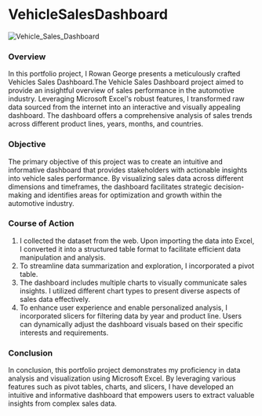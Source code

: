 # VehicleSalesDashboard
![Vehicle_Sales_Dashboard](https://github.com/RowanGeorge12/VehicleSalesDashboard/assets/157512740/6b822243-7360-4f7f-a21c-e45323864a97)

### **Overview**
In this portfolio project, I Rowan George presents a meticulously crafted Vehicles Sales Dashboard.The Vehicle Sales Dashboard project aimed to provide an insightful overview of sales performance in the automotive industry. Leveraging Microsoft Excel's robust features, I transformed raw data sourced from the internet into an interactive and visually appealing dashboard. The dashboard offers a comprehensive analysis of sales trends across different product lines, years, months, and countries.
### **Objective**
The primary objective of this project was to create an intuitive and informative dashboard that provides stakeholders with actionable insights into vehicle sales performance. By visualizing sales data across different dimensions and timeframes, the dashboard facilitates strategic decision-making and identifies areas for optimization and growth within the automotive industry.
### **Course of Action**
1. I collected the dataset from the web. Upon importing the data into Excel, I converted it into a structured table format to facilitate efficient data manipulation and analysis.
2. To streamline data summarization and exploration, I incorporated a pivot table.
3. The dashboard includes multiple charts to visually communicate sales insights. I utilized different chart types to present diverse aspects of sales data effectively.
4. To enhance user experience and enable personalized analysis, I incorporated slicers for filtering data by year and product line. Users can dynamically adjust the dashboard visuals based on their specific interests and requirements.

### **Conclusion**
In conclusion, this portfolio project demonstrates my proficiency in data analysis and visualization using Microsoft Excel. By leveraging various features such as pivot tables, charts, and slicers, I have developed an intuitive and informative dashboard that empowers users to extract valuable insights from complex sales data.

